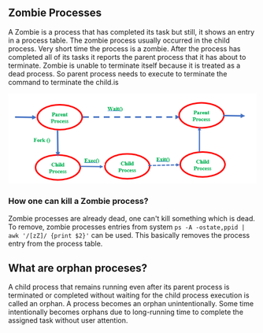 ## Zombie Processes
A Zombie is a process that has completed its task but still, it shows an entry in a process table. The zombie process usually occurred in the child process. Very short time the process is a zombie. After the process has completed all of its tasks it reports the parent process that it has about to terminate.
Zombie is unable to terminate itself because it is treated as a dead process. So parent process needs to execute to terminate the command to terminate the child.is 

![Zombie Process State](../images/zombie-ps.png)

### How one can kill a Zombie process?
Zombie processes are already dead, one can't kill something which is dead. To remove, zombie processes entries from system `ps -A -ostate,ppid | awk '/[zZ]/ {print $2}'` can be used.
This basically removes the process entry from the process table.

## What are orphan proceses?
A child process that remains running even after its parent process is terminated or completed without waiting for the child process execution is called an orphan. A process becomes an orphan unintentionally. Some time intentionally becomes orphans due to long-running time to complete the assigned task without user attention.
